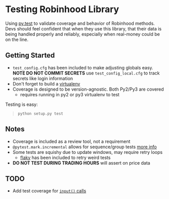 # Testing Robinhood Library

Using [py.test](http://doc.pytest.org/en/latest/contents.html) to validate coverage and behavior of Robinhood methods.  Devs should feel confident that when they use this library, that their data is being handled properly and reliably, especially when real-money could be on the line.

## Getting Started

* `test_config.cfg` has been included to make adjusting globals easy.  **NOTE DO NOT COMMIT SECRETS** use `test_config_local.cfg` to track secrets like login information
* Don't forget to build a [virtualenv](http://docs.python-guide.org/en/latest/dev/virtualenvs/)
* Coverage is designed to be version-agnostic.  Both Py2/Py3 are covered 
    * requires running in py2 or py3 virtualenv to test

Testing is easy:
> `python setup.py test`

## Notes

* Coverage is included as a review tool, not a requirement
* `@pytest.mark.incremental` allows for sequence/group tests [more info](http://doc.pytest.org/en/latest/example/simple.html#incremental-testing-test-steps)
* Some tests are squishy due to update windows, may require retry loops
    * [flaky](https://pypi.python.org/pypi/flaky) has been included to retry weird tests
* **DO NOT TEST DURING TRADING HOURS** will assert on price data

## TODO

* Add test coverage for [`input()` calls](http://stackoverflow.com/a/35851524)